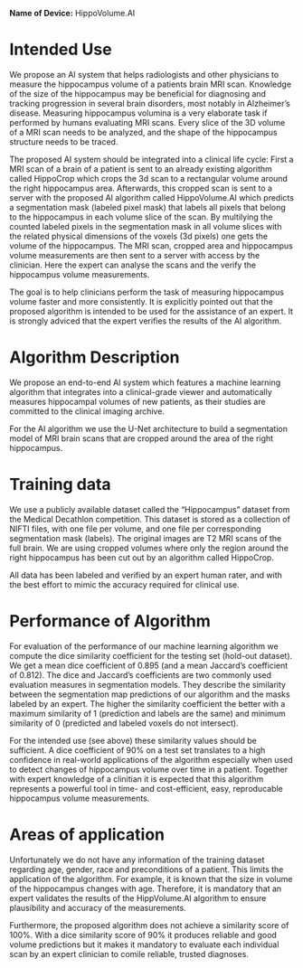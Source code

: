 ****Name of Device:**** HippoVolume.AI


# Intended Use

We propose an AI system that helps radiologists and other physicians to measure the hippocampus volume of a patients brain MRI scan.
Knowledge of the size of the hippocampus may be beneficial for diagnosing and tracking progression in several brain disorders, most notably in Alzheimer&rsquo;s disease.
Measuring hippocampus volumina is a very elaborate task if performed by humans evaluating MRI scans.
Every slice of the 3D volume of a MRI scan needs to be analyzed, and the shape of the hippocampus structure needs to be traced.

The proposed AI system should be integrated into a clinical life cycle:
First a MRI scan of a brain of a patient is sent to an already existing algorithm called HippoCrop which crops the 3d scan to a rectangular volume around the right hippocampus area.
Afterwards, this cropped scan is sent to a server with the proposed AI algorithm called HippoVolume.AI which predicts a segmentation mask (labeled pixel mask) that labels all pixels that belong to the hippocampus in each volume slice of the scan.
By multilying the counted labeled pixels in the segmentation mask in all volume slices with the related physical dimensions of the voxels (3d pixels) one gets the volume of the hippocampus.
The MRI scan, cropped area and  hippocampus volume measurements are then sent to a server with access by the clinician.
Here the expert can analyse the scans and the verify the hippocampus volume measurements.

The goal is to help clinicians perform the task of measuring hippocampus volume faster and more consistently.
It is explicitly pointed out that the proposed algorithm is intended to be used for the assistance of an expert.
It is strongly adviced that the expert verifies the results of the AI algorithm.


# Algorithm Description

We propose an end-to-end AI system which features a machine learning algorithm that integrates into a clinical-grade viewer and automatically measures hippocampal volumes of new patients, as their studies are committed to the clinical imaging archive.

For the AI algorithm we use the U-Net architecture to build a segmentation model of MRI brain scans that are cropped around the area of the right hippocampus.


# Training data

We use a publicly available dataset called the &ldquo;Hippocampus&rdquo; dataset from the Medical Decathlon competition.
This dataset is stored as a collection of NIFTI files, with one file per volume, and one file per corresponding segmentation mask (labels).
The original images are T2 MRI scans of the full brain.
We are using cropped volumes where only the region around the right hippocampus has been cut out by an algorithm called HippoCrop.

All data has been labeled and verified by an expert human rater, and with the best effort to mimic the accuracy required for clinical use.


# Performance of Algorithm

For evaluation of the performance of our machine learning algorithm we compute the dice similarity coefficient for the testing set (hold-out dataset).
We get a mean dice coefficient of 0.895 (and a mean Jaccard&rsquo;s coefficient of 0.812).
The dice and Jaccard&rsquo;s coefficients are two commonly used evaluation measures in segmentation models.
They describe the similarity between the segmentation map predictions of our algorithm and the masks labeled by an expert.
The higher the similarity coefficient the better with a maximum similarity of 1 (prediction and labels are the same) and minimum similarity of 0 (predicted and labeled voxels do not intersect).

For the intended use (see above) these similarity values should be sufficient. A dice coefficient of 90% on a test set translates to a high confidence in real-world applications of the algorithm especially when used to detect changes of hippocampus volume over time in a patient. Together with expert knowledge of a clinitian it is expected that this algorithm represents a powerful tool in time- and cost-efficient, easy, reproducable hippocampus volume measurements.


# Areas of application

Unfortunately we do not have any information of the training dataset regarding age, gender, race and preconditions of a patient.
This limits the application of the algorithm.
For example, it is known that the size in volume of the hippocampus changes with age.
Therefore, it is mandatory that an expert validates the results of the HippVolume.AI algorithm to ensure plausibility and accuracy of the measurements.

Furthermore, the proposed algorithm does not achieve a similarity score of 100%.
With a dice similarity score of 90% it produces reliable and good volume predictions but it makes it mandatory to evaluate each individual scan by an expert clinician to comile reliable, trusted diagnoses.

